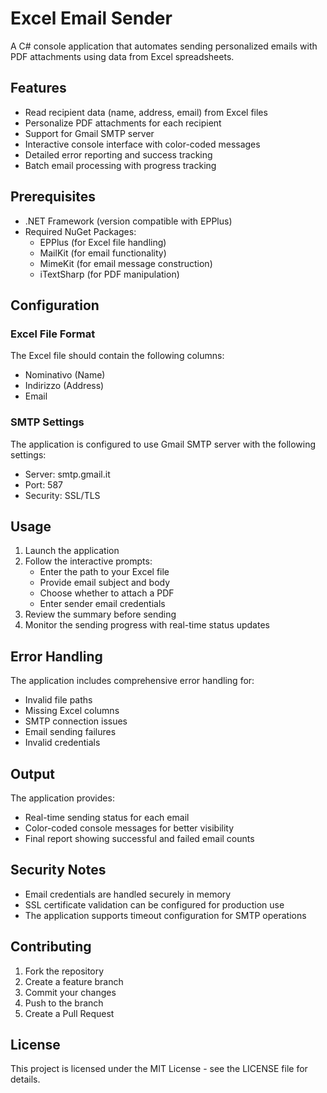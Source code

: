 # Excel Email Sender

A C# console application that automates sending personalized emails with PDF attachments using data from Excel spreadsheets.

## Features

- Read recipient data (name, address, email) from Excel files
- Personalize PDF attachments for each recipient
- Support for Gmail SMTP server
- Interactive console interface with color-coded messages
- Detailed error reporting and success tracking
- Batch email processing with progress tracking

## Prerequisites

- .NET Framework (version compatible with EPPlus)
- Required NuGet Packages:
  - EPPlus (for Excel file handling)
  - MailKit (for email functionality)
  - MimeKit (for email message construction)
  - iTextSharp (for PDF manipulation)

## Configuration

### Excel File Format
The Excel file should contain the following columns:
- Nominativo (Name)
- Indirizzo (Address)
- Email

### SMTP Settings
The application is configured to use Gmail SMTP server with the following settings:
- Server: smtp.gmail.it
- Port: 587
- Security: SSL/TLS

## Usage

1. Launch the application
2. Follow the interactive prompts:
   - Enter the path to your Excel file
   - Provide email subject and body
   - Choose whether to attach a PDF
   - Enter sender email credentials
3. Review the summary before sending
4. Monitor the sending progress with real-time status updates

## Error Handling

The application includes comprehensive error handling for:
- Invalid file paths
- Missing Excel columns
- SMTP connection issues
- Email sending failures
- Invalid credentials

## Output

The application provides:
- Real-time sending status for each email
- Color-coded console messages for better visibility
- Final report showing successful and failed email counts

## Security Notes

- Email credentials are handled securely in memory
- SSL certificate validation can be configured for production use
- The application supports timeout configuration for SMTP operations

## Contributing

1. Fork the repository
2. Create a feature branch
3. Commit your changes
4. Push to the branch
5. Create a Pull Request

## License

This project is licensed under the MIT License - see the LICENSE file for details.
